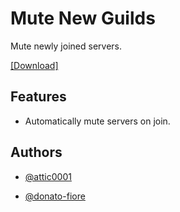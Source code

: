
# Mute New Guilds

Mute newly joined servers.

[[Download]](https://raw.githubusercontent.com/attic0001/enmityaddons/main/Plugins/MuteNewGuilds/dist/MuteNewGuilds.js)

####


## Features

- Automatically mute servers on join.

## Authors

- [@attic0001](https://www.github.com/attic0001)

- [@donato-fiore](https://www.github.com/donato-fiore)
